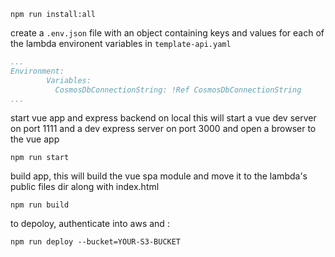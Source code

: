 ```
npm run install:all
```

create a `.env.json` file with an object containing keys and values for each of the lambda environent variables in `template-api.yaml`

```yaml
...
Environment:
        Variables:
          CosmosDbConnectionString: !Ref CosmosDbConnectionString
...
```


start vue app and express backend on local
this will start a vue dev server on port 1111 and a dev express server on port 3000 and open a browser to the vue app
```
npm run start 
```


build app, this will build the vue spa module and move it to the lambda's public files dir along with index.html
```
npm run build
```

to depoloy, authenticate into aws and :
```
npm run deploy --bucket=YOUR-S3-BUCKET
```